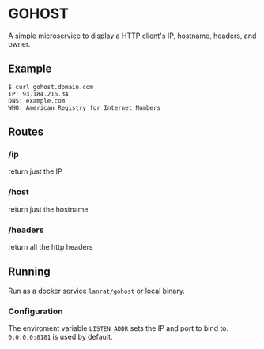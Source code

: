 # GOHOST

A simple microservice to display a HTTP client's IP, hostname, headers, and owner.


## Example

```
$ curl gohost.domain.com
IP: 93.184.216.34
DNS: example.com
WHO: American Registry for Internet Numbers
```

## Routes

### /ip

return just the IP


### /host

return just the hostname


### /headers

return all the http headers


## Running

Run as a docker service `lanrat/gohost` or local binary.


### Configuration

The enviroment variable `LISTEN_ADDR` sets the IP and port to bind to. `0.0.0.0:8181` is used by default.

